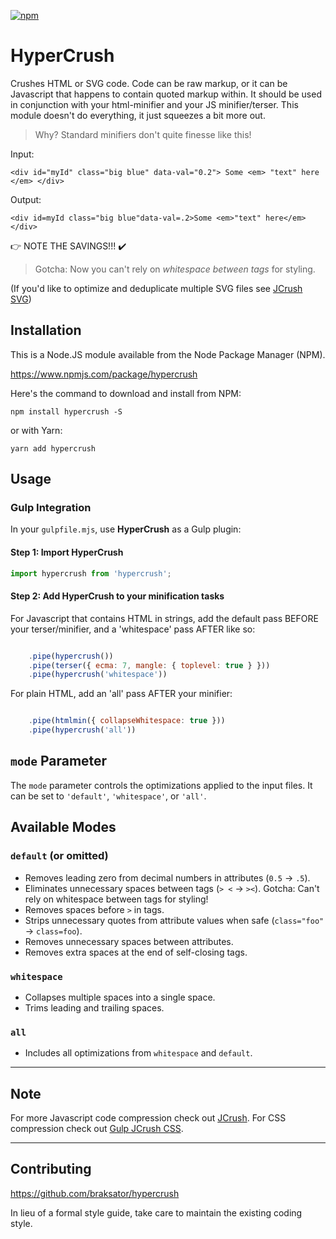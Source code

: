 [![npm](https://img.shields.io/npm/dt/hypercrush.svg)](#)

HyperCrush
========================

Crushes HTML or SVG code.  Code can be raw markup, or it can be Javascript that happens to contain quoted markup within.
It should be used in conjunction with your html-minifier and your JS minifier/terser.  This module doesn't do everything, it just squeezes a bit more out.

> Why? Standard minifiers don't quite finesse like this!

Input:
```
<div id="myId" class="big blue" data-val="0.2"> Some <em> "text" here </em> </div>
```

Output:
```
<div id=myId class="big blue"data-val=.2>Some <em>"text" here</em></div>
```

👉 NOTE THE SAVINGS!!! ✔️

> Gotcha: Now you can't rely on *whitespace between tags* for styling.

(If you'd like to optimize and deduplicate multiple SVG files see [JCrush SVG](https://www.npmjs.com/package/jcrushsvg))

## Installation

This is a Node.JS module available from the Node Package Manager (NPM).

https://www.npmjs.com/package/hypercrush

Here's the command to download and install from NPM:

`npm install hypercrush -S`

or with Yarn:

`yarn add hypercrush`

## Usage

### Gulp Integration

In your `gulpfile.mjs`, use **HyperCrush** as a Gulp plugin:

#### Step 1: Import **HyperCrush**

```javascript
import hypercrush from 'hypercrush';
```

#### Step 2: Add HyperCrush to your minification tasks

For Javascript that contains HTML in strings, add the default pass BEFORE your
terser/minifier, and a 'whitespace' pass AFTER like so:
```javascript

    .pipe(hypercrush())
    .pipe(terser({ ecma: 7, mangle: { toplevel: true } }))
    .pipe(hypercrush('whitespace'))

```

For plain HTML, add an 'all' pass AFTER your minifier:

```javascript

    .pipe(htmlmin({ collapseWhitespace: true }))
    .pipe(hypercrush('all'))

```

## `mode` Parameter

The `mode` parameter controls the optimizations applied to the input files. It can be set to `'default'`, `'whitespace'`, or `'all'`.

## Available Modes

### **`default` (or omitted)**
- Removes leading zero from decimal numbers in attributes (`0.5` → `.5`).
- Eliminates unnecessary spaces between tags (`> <` → `><`).  Gotcha: Can't rely on whitespace between tags for styling!
- Removes spaces before `>` in tags.
- Strips unnecessary quotes from attribute values when safe (`class="foo"` → `class=foo`).
- Removes unnecessary spaces between attributes.
- Removes extra spaces at the end of self-closing tags.

### **`whitespace`**
- Collapses multiple spaces into a single space.
- Trims leading and trailing spaces.

### **`all`**
- Includes all optimizations from `whitespace` and `default`.


---

## Note

For more Javascript code compression check out [JCrush](https://www.npmjs.com/package/jcrush).
For CSS compression check out [Gulp JCrush CSS](https://www.npmjs.com/package/gulp-jcrushcss).

---

## Contributing

https://github.com/braksator/hypercrush

In lieu of a formal style guide, take care to maintain the existing coding
style.
